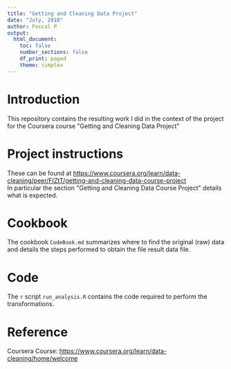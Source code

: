 ```yaml
---
title: "Getting and Cleaning Data Project"
date: "July, 2018"
author: Pascal P
output:
  html_document:
    toc: false
    number_sections: false
    df_print: paged
    theme: simplex
---
```


# Introduction
  This repository contains the resulting work I did in the context of the project for the Coursera course "Getting and Cleaning Data Project"
  
# Project instructions 
  These can be found at https://www.coursera.org/learn/data-cleaning/peer/FIZtT/getting-and-cleaning-data-course-project  
  In particular the section "Getting and Cleaning Data Course Project" details what is expected.
  
# Cookbook
  The cookbook `CodeBook.md` summarizes where to find the original (raw) data and details the steps performed to obtain the file result data file.
  
# Code
  The `r` script `run_analysis.R` contains the code required to perform the transformations.
  
# Reference
  Coursera Course: https://www.coursera.org/learn/data-cleaning/home/welcome